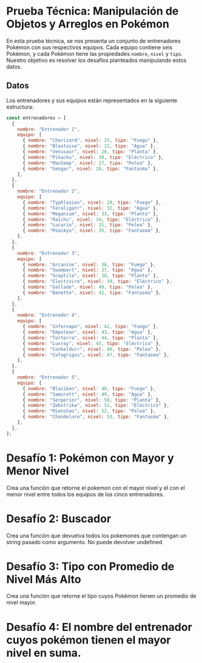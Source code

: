# Prueba Técnica: Manipulación de Objetos y Arreglos en Pokémon

En esta prueba técnica, se nos presenta un conjunto de entrenadores Pokémon con sus respectivos equipos. Cada equipo contiene seis Pokémon, y cada Pokémon tiene las propiedades `nombre`, `nivel` y `tipo`. Nuestro objetivo es resolver los desafíos planteados manipulando estos datos.

## Datos

Los entrenadores y sus equipos están representados en la siguiente estructura:

```javascript
const entrenadores = [
  {
    nombre: "Entrenador 1",
    equipo: [
      { nombre: "Charizard", nivel: 25, tipo: "Fuego" },
      { nombre: "Blastoise", nivel: 22, tipo: "Agua" },
      { nombre: "Venusaur", nivel: 28, tipo: "Planta" },
      { nombre: "Pikachu", nivel: 30, tipo: "Eléctrico" },
      { nombre: "Machamp", nivel: 27, tipo: "Pelea" },
      { nombre: "Gengar", nivel: 26, tipo: "Fantasma" },
    ],
  },
  {
    nombre: "Entrenador 2",
    equipo: [
      { nombre: "Typhlosion", nivel: 29, tipo: "Fuego" },
      { nombre: "Feraligatr", nivel: 32, tipo: "Agua" },
      { nombre: "Meganium", nivel: 33, tipo: "Planta" },
      { nombre: "Raichu", nivel: 34, tipo: "Eléctrico" },
      { nombre: "Lucario", nivel: 31, tipo: "Pelea" },
      { nombre: "Mimikyu", nivel: 35, tipo: "Fantasma" },
    ],
  },
  {
    nombre: "Entrenador 3",
    equipo: [
      { nombre: "Arcanine", nivel: 36, tipo: "Fuego" },
      { nombre: "Swampert", nivel: 37, tipo: "Agua" },
      { nombre: "Sceptile", nivel: 38, tipo: "Planta" },
      { nombre: "Electivire", nivel: 39, tipo: "Eléctrico" },
      { nombre: "Gallade", nivel: 40, tipo: "Pelea" },
      { nombre: "Banette", nivel: 41, tipo: "Fantasma" },
    ],
  },
  {
    nombre: "Entrenador 4",
    equipo: [
      { nombre: "Infernape", nivel: 42, tipo: "Fuego" },
      { nombre: "Empoleon", nivel: 43, tipo: "Agua" },
      { nombre: "Torterra", nivel: 44, tipo: "Planta" },
      { nombre: "Luxray", nivel: 45, tipo: "Eléctrico" },
      { nombre: "Conkeldurr", nivel: 46, tipo: "Pelea" },
      { nombre: "Cofagrigus", nivel: 47, tipo: "Fantasma" },
    ],
  },
  {
    nombre: "Entrenador 5",
    equipo: [
      { nombre: "Blaziken", nivel: 48, tipo: "Fuego" },
      { nombre: "Samurott", nivel: 49, tipo: "Agua" },
      { nombre: "Serperior", nivel: 50, tipo: "Planta" },
      { nombre: "Zebstrika", nivel: 51, tipo: "Eléctrico" },
      { nombre: "Mienshao", nivel: 52, tipo: "Pelea" },
      { nombre: "Chandelure", nivel: 53, tipo: "Fantasma" },
    ],
  },
];
```
# Desafío 1: Pokémon con Mayor y Menor Nivel

Crea una función que retorne el pokemon con el mayor nivel y el con el menor nivel entre todos los equipos de los cinco entrenadores.

# Desafío 2: Buscador

Crea una función que devuelva todos los pokemones que contengan un string pasado como argumento. No puede devolver undefined

# Desafío 3: Tipo con Promedio de Nivel Más Alto

Crea una función que retorne el tipo cuyos Pokémon tienen un promedio de nivel mayor.

# Desafío 4: El nombre del entrenador cuyos pokémon tienen el mayor nivel en suma.
